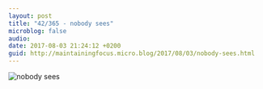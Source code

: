 ```yaml
---
layout: post
title: "42/365 - nobody sees"
microblog: false
audio: 
date: 2017-08-03 21:24:12 +0200
guid: http://maintainingfocus.micro.blog/2017/08/03/nobody-sees.html
---
```

![nobody sees](https://f000.backblazeb2.com/file/Roel-Share/nobody-sees.jpg)
